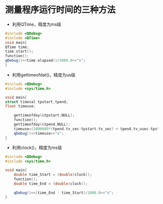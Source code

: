 # 测量程序运行时间的三种方法

* 利用QTime，精度为ms级

```C++
#include <QDebug>  
#include <QTime>
void main{
QTime time; 
time.start();
function();  
qDebug()<<time.elapsed()/1000.0<<"s";  
}
```

* 利用gettimeofdat()，精度为us级

```c++
#include <QDebug>  
#include <sys/time.h>  

void main{
struct timeval tpstart,tpend;  
float timeuse;  
  
	gettimeofday(&tpstart,NULL);  
	function();  
	gettimeofday(&tpend,NULL);  
	timeuse=(1000000*(tpend.tv_sec-tpstart.tv_sec) + tpend.tv_usec-tpstart.tv_usec)/1000000.0;    
	qDebug()<<timeuse<<"s";  
}
```

* 利用clock()，精度为ms级

```c++
#include <QDebug>  
#include <sys/time.h>  

void main{  
	double time_Start = (double)clock();  
	function();  
	double time_End = (double)clock();  
      
	qDebug()<<(time_End - time_Start)/1000.0<<"s";  
}
```

